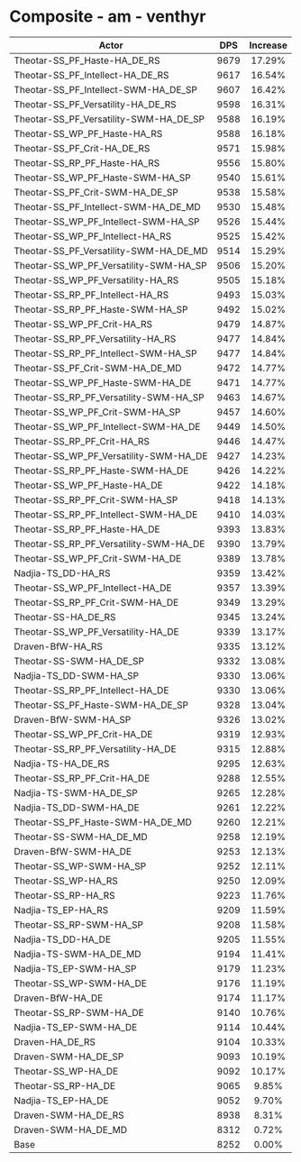 # Composite - am - venthyr
| Actor | DPS | Increase |
|---|:---:|:---:|
|Theotar-SS_PF_Haste-HA_DE_RS|9679|17.29%|
|Theotar-SS_PF_Intellect-HA_DE_RS|9617|16.54%|
|Theotar-SS_PF_Intellect-SWM-HA_DE_SP|9607|16.42%|
|Theotar-SS_PF_Versatility-HA_DE_RS|9598|16.31%|
|Theotar-SS_PF_Versatility-SWM-HA_DE_SP|9588|16.19%|
|Theotar-SS_WP_PF_Haste-HA_RS|9588|16.18%|
|Theotar-SS_PF_Crit-HA_DE_RS|9571|15.98%|
|Theotar-SS_RP_PF_Haste-HA_RS|9556|15.80%|
|Theotar-SS_WP_PF_Haste-SWM-HA_SP|9540|15.61%|
|Theotar-SS_PF_Crit-SWM-HA_DE_SP|9538|15.58%|
|Theotar-SS_PF_Intellect-SWM-HA_DE_MD|9530|15.48%|
|Theotar-SS_WP_PF_Intellect-SWM-HA_SP|9526|15.44%|
|Theotar-SS_WP_PF_Intellect-HA_RS|9525|15.42%|
|Theotar-SS_PF_Versatility-SWM-HA_DE_MD|9514|15.29%|
|Theotar-SS_WP_PF_Versatility-SWM-HA_SP|9506|15.20%|
|Theotar-SS_WP_PF_Versatility-HA_RS|9505|15.18%|
|Theotar-SS_RP_PF_Intellect-HA_RS|9493|15.03%|
|Theotar-SS_RP_PF_Haste-SWM-HA_SP|9492|15.02%|
|Theotar-SS_WP_PF_Crit-HA_RS|9479|14.87%|
|Theotar-SS_RP_PF_Versatility-HA_RS|9477|14.84%|
|Theotar-SS_RP_PF_Intellect-SWM-HA_SP|9477|14.84%|
|Theotar-SS_PF_Crit-SWM-HA_DE_MD|9472|14.77%|
|Theotar-SS_WP_PF_Haste-SWM-HA_DE|9471|14.77%|
|Theotar-SS_RP_PF_Versatility-SWM-HA_SP|9463|14.67%|
|Theotar-SS_WP_PF_Crit-SWM-HA_SP|9457|14.60%|
|Theotar-SS_WP_PF_Intellect-SWM-HA_DE|9449|14.50%|
|Theotar-SS_RP_PF_Crit-HA_RS|9446|14.47%|
|Theotar-SS_WP_PF_Versatility-SWM-HA_DE|9427|14.23%|
|Theotar-SS_RP_PF_Haste-SWM-HA_DE|9426|14.22%|
|Theotar-SS_WP_PF_Haste-HA_DE|9422|14.18%|
|Theotar-SS_RP_PF_Crit-SWM-HA_SP|9418|14.13%|
|Theotar-SS_RP_PF_Intellect-SWM-HA_DE|9410|14.03%|
|Theotar-SS_RP_PF_Haste-HA_DE|9393|13.83%|
|Theotar-SS_RP_PF_Versatility-SWM-HA_DE|9390|13.79%|
|Theotar-SS_WP_PF_Crit-SWM-HA_DE|9389|13.78%|
|Nadjia-TS_DD-HA_RS|9359|13.42%|
|Theotar-SS_WP_PF_Intellect-HA_DE|9357|13.39%|
|Theotar-SS_RP_PF_Crit-SWM-HA_DE|9349|13.29%|
|Theotar-SS-HA_DE_RS|9345|13.24%|
|Theotar-SS_WP_PF_Versatility-HA_DE|9339|13.17%|
|Draven-BfW-HA_RS|9335|13.12%|
|Theotar-SS-SWM-HA_DE_SP|9332|13.08%|
|Nadjia-TS_DD-SWM-HA_SP|9330|13.06%|
|Theotar-SS_RP_PF_Intellect-HA_DE|9330|13.06%|
|Theotar-SS_PF_Haste-SWM-HA_DE_SP|9328|13.04%|
|Draven-BfW-SWM-HA_SP|9326|13.02%|
|Theotar-SS_WP_PF_Crit-HA_DE|9319|12.93%|
|Theotar-SS_RP_PF_Versatility-HA_DE|9315|12.88%|
|Nadjia-TS-HA_DE_RS|9295|12.63%|
|Theotar-SS_RP_PF_Crit-HA_DE|9288|12.55%|
|Nadjia-TS-SWM-HA_DE_SP|9265|12.28%|
|Nadjia-TS_DD-SWM-HA_DE|9261|12.22%|
|Theotar-SS_PF_Haste-SWM-HA_DE_MD|9260|12.21%|
|Theotar-SS-SWM-HA_DE_MD|9258|12.19%|
|Draven-BfW-SWM-HA_DE|9253|12.13%|
|Theotar-SS_WP-SWM-HA_SP|9252|12.11%|
|Theotar-SS_WP-HA_RS|9250|12.09%|
|Theotar-SS_RP-HA_RS|9223|11.76%|
|Nadjia-TS_EP-HA_RS|9209|11.59%|
|Theotar-SS_RP-SWM-HA_SP|9208|11.58%|
|Nadjia-TS_DD-HA_DE|9205|11.55%|
|Nadjia-TS-SWM-HA_DE_MD|9194|11.41%|
|Nadjia-TS_EP-SWM-HA_SP|9179|11.23%|
|Theotar-SS_WP-SWM-HA_DE|9176|11.19%|
|Draven-BfW-HA_DE|9174|11.17%|
|Theotar-SS_RP-SWM-HA_DE|9140|10.76%|
|Nadjia-TS_EP-SWM-HA_DE|9114|10.44%|
|Draven-HA_DE_RS|9104|10.33%|
|Draven-SWM-HA_DE_SP|9093|10.19%|
|Theotar-SS_WP-HA_DE|9092|10.17%|
|Theotar-SS_RP-HA_DE|9065|9.85%|
|Nadjia-TS_EP-HA_DE|9052|9.70%|
|Draven-SWM-HA_DE_RS|8938|8.31%|
|Draven-SWM-HA_DE_MD|8312|0.72%|
|Base|8252|0.00%|
